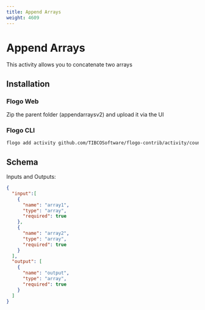 ```yaml
---
title: Append Arrays
weight: 4609
---
```


# Append Arrays
This activity allows you to concatenate two arrays

## Installation
### Flogo Web
Zip the parent folder (appendarraysv2)  and upload it via the UI
### Flogo CLI
```bash
flogo add activity github.com/TIBCOSoftware/flogo-contrib/activity/counter
```

## Schema
Inputs and Outputs:
```json
{
  "input":[
    {
      "name": "array1",
      "type": "array",
      "required": true
    },
    {
      "name": "array2",
      "type": "array",
      "required": true
    }
  ],
  "output": [
    {
      "name": "output",
      "type": "array",
      "required": true
    }
  ]
}
```
